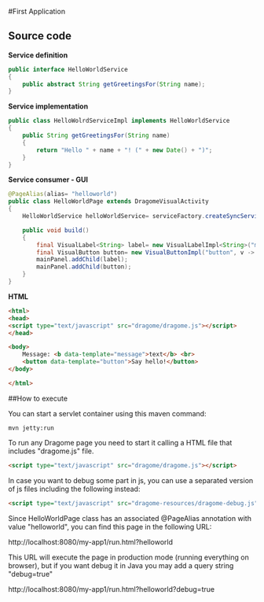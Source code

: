 #First Application

## Source code

**Service definition**
``` Java
public interface HelloWorldService
{
	public abstract String getGreetingsFor(String name);
}
```

**Service implementation**
``` Java
public class HelloWolrdServiceImpl implements HelloWorldService
{
	public String getGreetingsFor(String name)
	{
		return "Hello " + name + "! (" + new Date() + ")";
	}
}
```

**Service consumer - GUI**
``` Java
@PageAlias(alias= "helloworld")
public class HelloWorldPage extends DragomeVisualActivity
{
	HelloWorldService helloWorldService= serviceFactory.createSyncService(HelloWorldService.class);

	public void build()
	{
		final VisualLabel<String> label= new VisualLabelImpl<String>("message");
		final VisualButton button= new VisualButtonImpl("button", v -> label.setValue(helloWorldService.getGreetingsFor("World")));
		mainPanel.addChild(label);
		mainPanel.addChild(button);
	}
}
```

**HTML**
``` Html
<html>
<head>
<script type="text/javascript" src="dragome/dragome.js"></script>
</head>

<body>
	Message: <b data-template="message">text</b> <br>
	<button data-template="button">Say hello!</button>
</body>

</html>
```


##How to execute

You can start a servlet container using this maven command:

``` shell
mvn jetty:run
```

To run any Dragome page you need to start it calling a HTML file that includes "dragome.js" file.
``` Html
<script type="text/javascript" src="dragome/dragome.js"></script>
```

In case you want to debug some part in js, you can use a separated version of js files including the following instead:
``` Html
<script type="text/javascript" src="dragome-resources/dragome-debug.js"></script>
```


Since HelloWorldPage class has an associated @PageAlias annotation with value "helloworld", you can find this page in the following URL:

http://localhost:8080/my-app1/run.html?helloworld


This URL will execute the page in production mode (running everything on browser), but if you want debug it in Java you may add a query string "debug=true"


http://localhost:8080/my-app1/run.html?helloworld?debug=true







